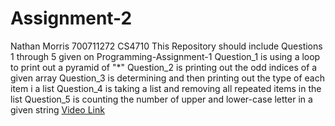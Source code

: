 # Assignment-2
Nathan Morris 700711272 CS4710
This Repository should include Questions 1 through 5 given on Programming-Assignment-1
Question_1 is using a loop to print out a pyramid of "*"
Question_2 is printing out the odd indices of a given array
Question_3 is determining and then printing out the type of each item i a list
Question_4 is taking a list and removing all repeated items in the list
Question_5 is counting the number of upper and lower-case letter in a given string
[Video Link](https://github.com/OGPanther08/Assignment-2/assets/159088470/bd393222-224c-4782-9425-c2e0de044043
)





